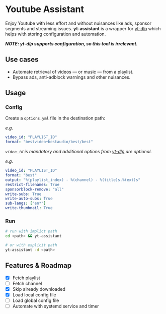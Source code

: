 # Youtube Assistant

Enjoy Youtube with less effort and without nuisances like ads, sponsor segments and streaming issues. **yt-assistant** is a wrapper for [yt-dlp](https://github.com/yt-dlp/yt-dlp/) which helps with storing configuration and automation.

***NOTE: yt-dlp supports configuration, so this tool is irrelevant.***

## Use cases

- Automate retrieval of videos — or music — from a playlist. 
- Bypass ads, anti-adblock warnings and other nuisances. 

## Usage

### Config

Create a `options.yml` file in the destination path:

*e.g.*

```yaml
video_id: "PLAYLIST_ID"
format: "bestvideo+bestaudio/best/best"
```

_`video_id` is mandatory and additional options from [yt-dlp](https://github.com/yt-dlp/yt-dlp#usage-and-options) are optional._

*e.g.*

```yaml
video_id: "PLAYLIST_ID"
format: "best"
output: "%(playlist_index) - %(channel) - %(title)s.%(ext)s"
restrict-filenames: True
sponsorblock-remove: "all"
write-subs: True
write-auto-subs: True
sub-langs: ["en*"]
write-thumbnail: True
```

### Run

```sh
# run with implict path
cd <path> && yt-assistant

# or with explicit path
yt-assistant -d <path>
```

## Features & Roadmap

- [x] Fetch playlist
- [ ] Fetch channel
- [x] Skip already downloaded
- [x] Load local config file
- [ ] Load global config file
- [ ] Automate with systemd service and timer
